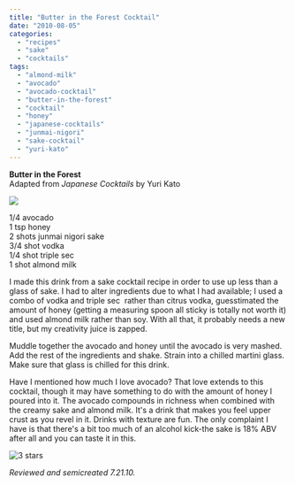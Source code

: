 ```yaml
---
title: "Butter in the Forest Cocktail"
date: "2010-08-05"
categories:
  - "recipes"
  - "sake"
  - "cocktails"
tags:
  - "almond-milk"
  - "avocado"
  - "avocado-cocktail"
  - "butter-in-the-forest"
  - "cocktail"
  - "honey"
  - "japanese-cocktails"
  - "junmai-nigori"
  - "sake-cocktail"
  - "yuri-kato"
---
```


**Butter in the Forest**\
Adapted from _Japanese Cocktails_ by Yuri Kato

![](http://www.thegourmez.com/gourmez/photos/butterforest.jpg)

1/4 avocado\
1 tsp honey\
2 shots junmai nigori sake\
3/4 shot vodka\
1/4 shot triple sec\
1 shot almond milk

I made this drink from a sake cocktail recipe in order to use up less than a glass of sake. I had to alter ingredients due to what I had available; I used a combo of vodka and triple sec  rather than citrus vodka, guesstimated the amount of honey (getting a measuring spoon all sticky is totally not worth it) and used almond milk rather than soy. With all that, it probably needs a new title, but my creativity juice is zapped.

Muddle together the avocado and honey until the avocado is very mashed. Add the rest of the ingredients and shake. Strain into a chilled martini glass. Make sure that glass is chilled for this drink.

Have I mentioned how much I love avocado? That love extends to this cocktail, though it may have something to do with the amount of honey I poured into it. The avocado compounds in richness when combined with the creamy sake and almond milk. It's a drink that makes you feel upper crust as you revel in it. Drinks with texture are fun. The only complaint I have is that there's a bit too much of an alcohol kick-the sake is 18% ABV after all and you can taste it in this.




<div class="caption">

![3 stars](http://s3.amazonaws.com/thegourmez-wpmedia/2009/02/rating_avocado1.gif "rating_avocado1")</div>


_Reviewed and semicreated 7.21.10._
